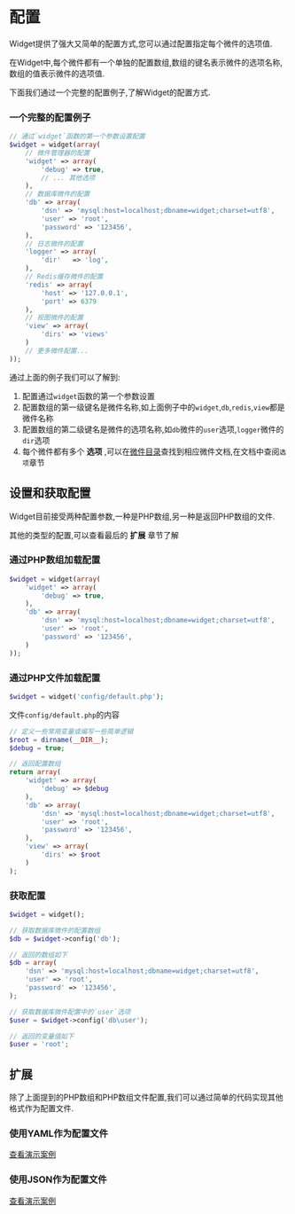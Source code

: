 # 配置

Widget提供了强大又简单的配置方式,您可以通过配置指定每个微件的选项值.

在Widget中,每个微件都有一个单独的配置数组,数组的键名表示微件的选项名称,数组的值表示微件的选项值.

下面我们通过一个完整的配置例子,了解Widget的配置方式.

### 一个完整的配置例子

```php
// 通过`widget`函数的第一个参数设置配置
$widget = widget(array(
    // 微件管理器的配置
    'widget' => array(
        'debug' => true,
        // ... 其他选项
    ),
    // 数据库微件的配置
    'db' => array(
        'dsn' => 'mysql:host=localhost;dbname=widget;charset=utf8',
        'user' => 'root',
        'password' => '123456',
    ),
    // 日志微件的配置
    'logger' => array(
        'dir'   => 'log',
    ),
    // Redis缓存微件的配置
    'redis' => array(
        'host' => '127.0.0.1',
        'port' => 6379
    ),
    // 视图微件的配置
    'view' => array(
        'dirs' => 'views'
    )
    // 更多微件配置...
));
```

通过上面的例子我们可以了解到:

1. 配置通过`widget`函数的第一个参数设置
2. 配置数组的第一级键名是微件名称,如上面例子中的`widget`,`db`,`redis`,`view`都是微件名称
3. 配置数组的第二级键名是微件的选项名称,如`db`微件的`user`选项,`logger`微件的`dir`选项
4. 每个微件都有多个 **选项** ,可以在[微件目录](README.md)查找到相应微件文档,在文档中查阅`选项`章节

## 设置和获取配置

Widget目前接受两种配置参数,一种是PHP数组,另一种是返回PHP数组的文件.

其他的类型的配置,可以查看最后的 **扩展** 章节了解

### 通过PHP数组加载配置

```php
$widget = widget(array(
    'widget' => array(
        'debug' => true,
    ),
    'db' => array(
        'dsn' => 'mysql:host=localhost;dbname=widget;charset=utf8',
        'user' => 'root',
        'password' => '123456',
    )
));
```

### 通过PHP文件加载配置

```php
$widget = widget('config/default.php');
```

文件`config/default.php`的内容

```php
// 定义一些常用变量或编写一些简单逻辑
$root = dirname(__DIR__);
$debug = true;

// 返回配置数组
return array(
    'widget' => array(
        'debug' => $debug
    ),
    'db' => array(
        'dsn' => 'mysql:host=localhost;dbname=widget;charset=utf8',
        'user' => 'root',
        'password' => '123456',
    ),
    'view' => array(
        'dirs' => $root
    )
);
```

### 获取配置

```php
$widget = widget();

// 获取数据库微件的配置数组
$db = $widget->config('db');

// 返回的数组如下
$db = array(
    'dsn' => 'mysql:host=localhost;dbname=widget;charset=utf8',
    'user' => 'root',
    'password' => '123456',
);

// 获取数据库微件配置中的`user`选项
$user = $widget->config('db\user');

// 返回的变量值如下
$user = 'root';
```

## 扩展

除了上面提到的PHP数组和PHP数组文件配置,我们可以通过简单的代码实现其他格式作为配置文件.

### 使用YAML作为配置文件

[查看演示案例](../../demos/using-yaml-as-widget-configuration)

### 使用JSON作为配置文件

[查看演示案例](../../demos/using-json-as-widget-configuration)